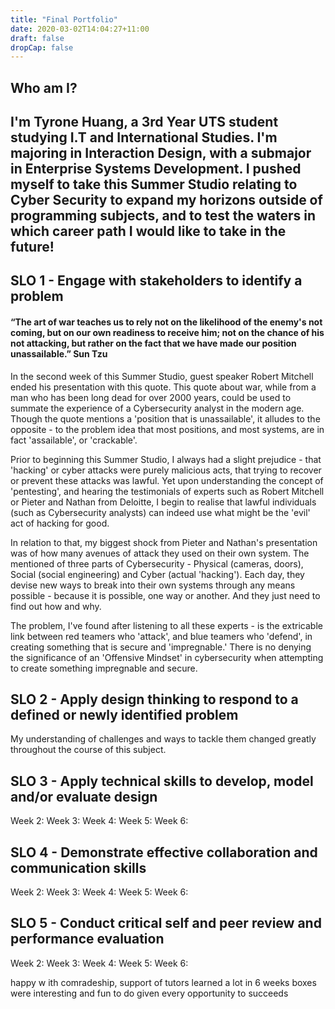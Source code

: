 ```yaml
---
title: "Final Portfolio"
date: 2020-03-02T14:04:27+11:00
draft: false
dropCap: false
---
```

## Who am I?
I'm Tyrone Huang, a 3rd Year UTS student studying I.T and International Studies. I'm majoring in Interaction Design, with a submajor in Enterprise Systems Development. I pushed myself to take this Summer Studio relating to Cyber Security to expand my horizons outside of programming subjects, and to test the waters in which career path I would like to take in the future!
---
## SLO 1 - Engage with stakeholders to identify a problem
#### “The art of war teaches us to rely not on the likelihood of the enemy's not coming, but on our own readiness to receive him; not on the chance of his not attacking, but rather on the fact that we have made our position unassailable.” Sun Tzu

In the second week of this Summer Studio, guest speaker Robert Mitchell ended his presentation with this quote. This quote about war, while from a man who has been long dead for over 2000 years, could be used to summate the experience of a Cybersecurity analyst in the modern age. Though the quote mentions a 'position that is unassailable', it alludes to the opposite - to the problem idea that most positions, and most systems, are in fact 'assailable', or 'crackable'.

Prior to beginning this Summer Studio, I always had a slight prejudice - that 'hacking' or cyber attacks were purely malicious acts, that trying to recover or prevent these attacks was lawful. Yet upon understanding the concept of 'pentesting', and hearing the testimonials of experts such as Robert Mitchell or Pieter and Nathan from Deloitte, I begin to realise that lawful individuals (such as Cybersecurity analysts) can indeed use what might be the 'evil' act of hacking for good.

In relation to that, my biggest shock from Pieter and Nathan's presentation was of how many avenues of attack they used on their own system. The mentioned of three parts of Cybersecurity - Physical (cameras, doors), Social (social engineering) and Cyber (actual 'hacking'). Each day, they devise new ways to break into their own systems through any means possible - because it is possible, one way or another. And they just need to find out how and why.

The problem, I've found after listening to all these experts - is the extricable link between red teamers who 'attack', and blue teamers who 'defend', in creating something that is secure and 'impregnable.' There is no denying the significance of an 'Offensive Mindset' in cybersecurity when attempting to create something impregnable and secure.

## SLO 2 - Apply design thinking to respond to a defined or newly identified problem
My understanding of challenges and ways to tackle them changed greatly throughout the course of this subject.

## SLO 3 - Apply technical skills to develop, model and/or evaluate design
Week 2:
Week 3:
Week 4:
Week 5: 
Week 6:

## SLO 4 - Demonstrate effective collaboration and communication skills
Week 2:
Week 3:
Week 4:
Week 5: 
Week 6:

## SLO 5 - Conduct critical self and peer review and performance evaluation
Week 2:
Week 3:
Week 4:
Week 5: 
Week 6:

happy w ith comradeship, support of tutors
learned a lot in 6 weeks
boxes were interesting and fun to do
given every opportunity to succeeds